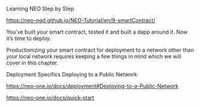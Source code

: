 Learning NEO Step by Step

https://neo-ngd.github.io/NEO-Tutorial/en/9-smartContract/

You’ve built your smart contract, tested it and built a dapp around it. Now it’s time to deploy.

Productionizing your smart contract for deployment to a network other than your local network requires keeping a few things in mind which we will cover in this chapter.

Deployment Specifics
Deploying to a Public Network

https://neo-one.io/docs/deployment#Deploying-to-a-Public-Network

https://neo-one.io/docs/quick-start



